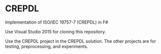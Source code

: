 # CREPDL
Implementation of ISO/IEC 19757-7 (CREPDL) in F#

Use Visual Studio 2015 for cloning this repository.

Use the CREPDL project in the CREPDL solution.  The other projects are for testing, preprocessing, and experiments.
